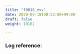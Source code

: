```yaml
---
title: "f0016_vvv"
date: 2020-09-18T00:52:00+99:00
draft: false
weight: 10162

---
```


### Log reference: <no value>

```
